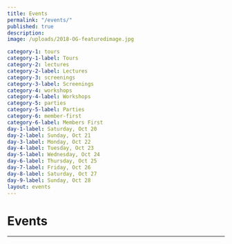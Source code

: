 ```yaml
---
title: Events
permalink: "/events/"
published: true
description:
image: /uploads/2018-OG-featuredimage.jpg

category-1: tours
category-1-label: Tours
category-2: lectures
category-2-label: Lectures
category-3: screenings
category-3-label: Screenings
category-4: workshops
category-4-label: Workshops
category-5: parties
category-5-label: Parties
category-6: member-first
category-6-label: Members First
day-1-label: Saturday, Oct 20
day-2-label: Sunday, Oct 21
day-3-label: Monday, Oct 22
day-4-label: Tuesday, Oct 23
day-5-label: Wednesday, Oct 24
day-6-label: Thursday, Oct 25
day-7-label: Friday, Oct 26
day-8-label: Saturday, Oct 27
day-9-label: Sunday, Oct 28
layout: events
---
```


# Events

---